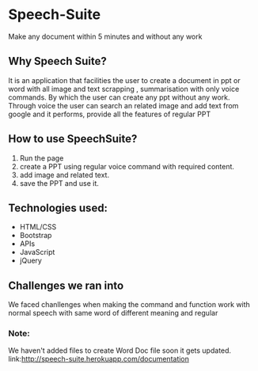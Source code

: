# Speech-Suite
Make any document within 5 minutes and without any work
## Why Speech Suite?
It is an application that facilities the user to create a document in ppt or word with all image and text scrapping , summarisation with only voice commands.
By which the user can create any ppt without any work. Through voice the user can search an related image and add text from google and it performs, 
provide all the features of regular PPT

## How to use SpeechSuite?
1. Run the page
2. create a PPT using regular voice command with required content.
3. add image and related text.
4. save the PPT and use it.
## Technologies used:
- HTML/CSS
- Bootstrap
- APIs
- JavaScript
- jQuery
## Challenges we ran into
We faced chanllenges when making the command and function work with normal speech with same word of different meaning and regular 
### Note:
We haven't added files to create Word Doc file soon it gets updated.
link:http://speech-suite.herokuapp.com/documentation
